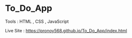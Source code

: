 # To_Do_App
Tools : HTML , CSS , JavaScript

Live Site : https://pronoy568.github.io/To_Do_App/index.html
